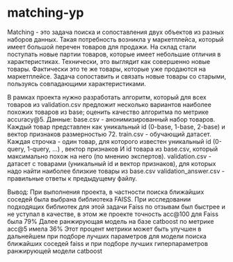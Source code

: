 # matching-yp
Matching - это задача поиска и сопоставления двух объектов из разных наборов данных. Такая потребность возникла у маркетплейса, который имеет большой перечен товаров для продажи. На склад стали поступать новые партии товаров, которые имеет небольшие отличия в характеристиках. Технически, это выглядит как совершенно новые товары. Фактически это те же товары, которые уже продаются на маркетплейсе. Задача сопоставить и связать новые товары со старыми, пользуясь совпадающими характеристиками.

В рамках проекта  нужно разработать алгоритм, который для всех товаров из validation.csv предложит несколько вариантов наиболее похожих товаров из base;
оценить качество алгоритма по метрике accuracy@5.
Данные:
base.csv - анонимизированный набор товаров. Каждый товар представлен как уникальный id (0-base, 1-base, 2-base) и вектор признаков размерностью 72.
train.csv - обучающий датасет. Каждая строчка - один товар, для которого известен уникальный id (0-query, 1-query, …) , вектор признаков И id товара из base.csv, который максимально похож на него (по мнению экспертов).
validation.csv - датасет с товарами (уникальный id и вектор признаков), для которых надо найти наиболее близкие товары из base.csv
validation_answer.csv - правильные ответы к предыдущему файлу. 


Вывод: 
При выполнения проекта, в частности поиска ближайших соседей была выбрана библиотека FAISS. 
При исследовании подходящих библиотек для этой задачи Faiss по отзывам был быстрее и не уступал в качестве, в этом же проекте точность acc@100 для Faiss была 79%
Далее ранжирующая модель на базе catboost  по метрике acc@5 имела 36%
Этот процент метрики может быть улучшен в дальнейшем при подборе лучших параметров для модели поиска ближайших соседей faiss и при подборе лучших гиперпараметров ранжирующей модели catboost
